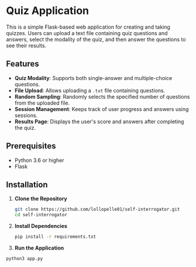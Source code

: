 # Quiz Application

This is a simple Flask-based web application for creating and taking quizzes. Users can upload a text file containing quiz questions and answers, select the modality of the quiz, and then answer the questions to see their results.

## Features

- **Quiz Modality**: Supports both single-answer and multiple-choice questions.
- **File Upload**: Allows uploading a `.txt` file containing questions.
- **Random Sampling**: Randomly selects the specified number of questions from the uploaded file.
- **Session Management**: Keeps track of user progress and answers using sessions.
- **Results Page**: Displays the user's score and answers after completing the quiz.

## Prerequisites

- Python 3.6 or higher
- Flask

## Installation

1. **Clone the Repository**

   ```bash
   git clone https://github.com/lollopelle01/self-interrogator.git
   cd self-interrogator
   ```
2. **Install Dependencies**

   ```bash
   pip install -r requirements.txt
   ```
3. **Run the Application**

```bash
python3 app.py
```

